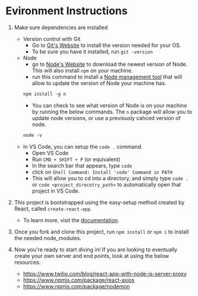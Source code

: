 # Evironment Instructions

1. Make sure dependencies are installed

   - Version control with Git
     - Go to [Git's Website](https://git-scm.com/book/en/v2/Getting-Started-Installing-Git) to install the version needed for your OS.
     - To be sure you have it installed, run `git -version`
   - Node
     - go to [Node's Website](https://nodejs.org/en/) to download the newest version of Node. This will also install `npm` on your machine.
     - run this command to install a [Node management tool](https://www.npmjs.com/package/n) that will allow to update the version of Node your machine has.
     ```txt
     npm install -g n
     ```
     - You can check to see what version of Node is on your machine by running the below commands. The `n` package will allow you to update node versions, or use a previously cahced version of node.
     ```txt
     node -v
     ```
   - In VS Code, you can setup the `code .` command.
     - Open VS Code
     - Run `CMD + SHIFT + P` (or equivalent)
     - In the search bar that appears, type `code`
     - click on `Shell Command: Install 'code' Command in PATH`
     - This will allow you to cd into a directory, and simply type `code .` or `code <project_direcotry_path>` to automatically open that project in VS Code.

2. This project is bootstrapped using the easy-setup method created by React, called `create-react-app`.

   - To learn more, visit the [documentation](https://reactjs.org/docs/create-a-new-react-app.html#create-react-app).

3. Once you fork and clone this project, run `npm install` or `npm i` to install the needed node_modules.

4. Now you're ready to start diving in! If you are looking to eventually create your own server and end points, look at using the below resources:
   - https://www.twilio.com/blog/react-app-with-node-js-server-proxy
   - https://www.npmjs.com/package/react-axios
   - https://www.npmjs.com/package/nodemon
